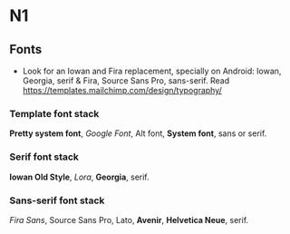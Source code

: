 
# N1


## Fonts

- Look for an Iowan and Fira replacement, specially on Android: Iowan, Georgia, serif & Fira, Source Sans Pro, sans-serif. Read https://templates.mailchimp.com/design/typography/

### Template font stack
**Pretty system font**, _Google Font_, Alt font, **System font**, sans or serif.

### Serif font stack
**Iowan Old Style**, _Lora_, **Georgia**, serif.

### Sans-serif font stack
_Fira Sans_, Source Sans Pro, Lato, **Avenir**, **Helvetica Neue**, serif.
